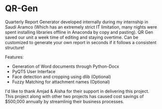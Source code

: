 # QR-Gen
Quarterly Report Generator developed internally during my internship in Saudi Aramco (Which has an extremely strict IT limitation, many nights were spent installing libraries offline in Anaconda by copy and pasting). QR Gen saved our unit a week time of editing and staying overtime. Can be customized to generate your own report in seconds if it follows a consistent structure!

Features:
* Generation of Word documents through Python-Docx
* PyQT5 User Interface
* Face detection and cropping using dlib (Optional)
* Fuzzy Matching for attachment names (Optional)

I'd like to thank Amjad & Aisha for their support in delivering this project. This project along with other two projects has caused cost savings of $500,000 annually by streamlinig their business processes.
